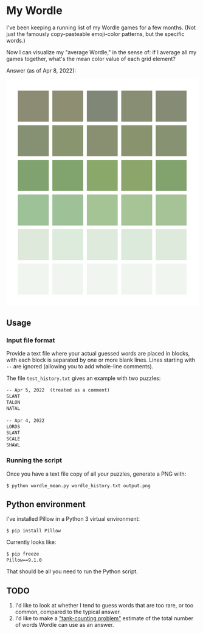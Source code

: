 # My Wordle

I've been keeping a running list of my Wordle games for a few months.  (Not just
the famously copy-pasteable emoji-color patterns, but the specific words.)

Now I can visualize my "average Wordle," in the sense of: if I average all my
games together, what's the mean color value of each grid element?

Answer (as of Apr 8, 2022):

![Mean Wordle result, as of Apr 8, 2022](bgawalt_20220408.png)

## Usage

### Input file format

Provide a text file where your actual guessed words are placed in blocks, with
each block is separated by one or more blank lines.  Lines starting with `--`
are ignored (allowing you to add whole-line comments).

The file `test_history.txt` gives an example with two puzzles:

```
-- Apr 5, 2022  (treated as a comment)
SLANT
TALON
NATAL

-- Apr 4, 2022
LORDS
SLANT
SCALE
SHAWL
```

### Running the script

Once you have a text file copy of all your puzzles, generate a PNG with:

```
$ python wordle_mean.py wordle_history.txt output.png
```

## Python environment

I've installed Pillow in a Python 3 virtual environment:

```
$ pip install Pillow
```

Currently looks like:

```
$ pip freeze
Pillow==9.1.0
```

That should be all you need to run the Python script.

## TODO

1.  I'd like to look at whether I tend to guess words that are too rare, or too
    common, compared to the typical answer.
2.  I'd like to make a
    ["tank-counting problem"](https://en.wikipedia.org/wiki/German_tank_problem)
    estimate of the total number of words Wordle can use as an answer.
